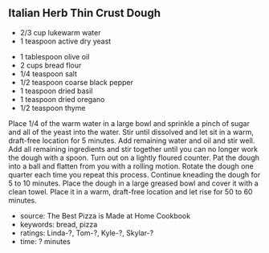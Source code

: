 Italian Herb Thin Crust Dough
-----------------------------

- 2/3 cup lukewarm water
- 1 teaspoon active dry yeast
<!-- -->
- 1 tablespoon olive oil
- 2 cups bread flour
- 1/4 teaspoon salt
- 1/2 teaspoon coarse black pepper
- 1 teaspoon dried basil
- 1 teaspoon dried oregano
- 1/2 teaspoon thyme

Place 1/4 of the warm water in a large bowl and sprinkle a pinch of
sugar and all of the yeast into the water.  Stir until dissolved and
let sit in a warm, draft-free location for 5 minutes.  Add remaining
water and oil and stir well.  Add all remaining ingredients and stir
together until you can no longer work the dough with a spoon.  Turn
out on a lightly floured counter.  Pat the dough into a ball and
flatten from you with a rolling motion.  Rotate the dough one quarter
each time you repeat this process.  Continue kneading the dough for 5
to 10 minutes.  Place the dough in a large greased bowl and cover it
with a clean towel.  Place it in a warm, draft-free location and let
rise for 50 to 60 minutes.

- source: The Best Pizza is Made at Home Cookbook
- keywords: bread, pizza
- ratings: Linda-?, Tom-?, Kyle-?, Skylar-?
- time: ? minutes
